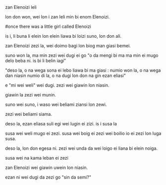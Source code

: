 zan Elenoizi leli

lon don won, wei lon i zan leli min bi enom Elenoizi.

#once there was a little girl called Elenoizi

is i, li buna li elein lon elein liawa bi loizi suno, lon don ali.

zan Elenoizi zezi la, wei doimo bagi lon biog man giasi bemei.

suno won la, ma min zezi wei dugi ei go "o da mengi bi ma ma min ei mugo delo beba ni. is bi li belin iagi" 

"deso la, o na wega sona ei lebo liawa bi ma giasi : 
numio won la, o na wega dan niasin
numio di la, o na dugi lon don na gin ezan eliasi"

e "mi wei weli" wei dugi. zezi wei giawin lon niasin.

giawin la zezi wei munin.

suno wei suno, i waso wei beliami ziansi lon zewi.

zezi wei beliami siama.

deso la, ezan eliasa suli egi wei lugin ei zizi. is i susa la

susa wei weli mugo ei zezi. susa wei boig ei zezi wei boilio io ei zezi lon luga susa.

deso la, lon don egesa ni. zezi wei unda da wei loigo ei liana bi elein noiga.

susa wei na kama leban ei zezi

zan Elenoizi wei giawin uwein lon niasin.

ezan ni wei dugi da zezi go "sin da semi?"

